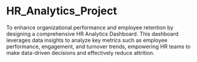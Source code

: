 # HR_Analytics_Project
To enhance organizational performance and employee retention by designing a comprehensive HR Analytics Dashboard. This dashboard leverages data insights to analyze key metrics such as employee performance, engagement, and turnover trends, empowering HR teams to make data-driven decisions and effectively reduce attrition.
